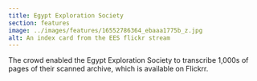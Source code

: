 ```yaml
---
title: Egypt Exploration Society
section: features
image: ../images/features/16552786364_ebaaa1775b_z.jpg
alt: An index card from the EES flickr stream
---
```

The crowd enabled the Egypt Exploration Society to transcribe 1,000s of pages of their scanned archive, which is available on Flickrr.